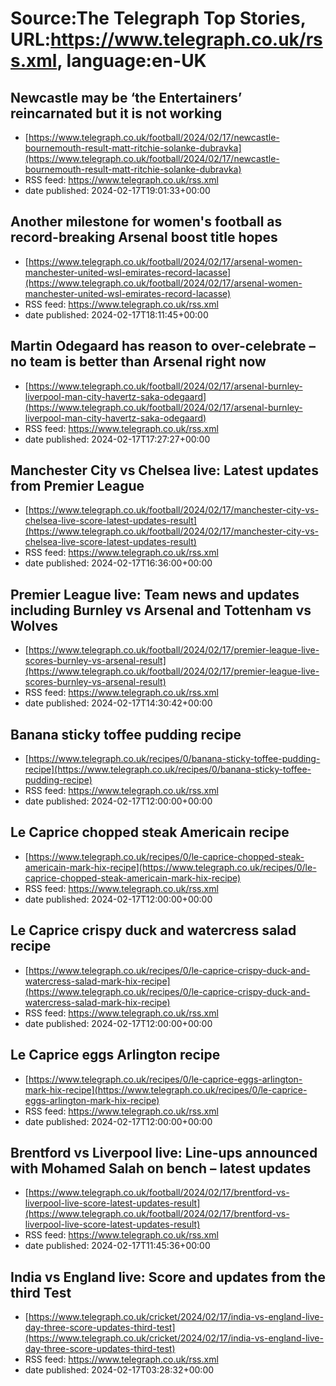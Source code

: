 # Source:The Telegraph Top Stories, URL:https://www.telegraph.co.uk/rss.xml, language:en-UK

## Newcastle may be ‘the Entertainers’ reincarnated but it is not working
 - [https://www.telegraph.co.uk/football/2024/02/17/newcastle-bournemouth-result-matt-ritchie-solanke-dubravka](https://www.telegraph.co.uk/football/2024/02/17/newcastle-bournemouth-result-matt-ritchie-solanke-dubravka)
 - RSS feed: https://www.telegraph.co.uk/rss.xml
 - date published: 2024-02-17T19:01:33+00:00



## Another milestone for women's football as record-breaking Arsenal boost title hopes
 - [https://www.telegraph.co.uk/football/2024/02/17/arsenal-women-manchester-united-wsl-emirates-record-lacasse](https://www.telegraph.co.uk/football/2024/02/17/arsenal-women-manchester-united-wsl-emirates-record-lacasse)
 - RSS feed: https://www.telegraph.co.uk/rss.xml
 - date published: 2024-02-17T18:11:45+00:00



## Martin Odegaard has reason to over-celebrate – no team is better than Arsenal right now
 - [https://www.telegraph.co.uk/football/2024/02/17/arsenal-burnley-liverpool-man-city-havertz-saka-odegaard](https://www.telegraph.co.uk/football/2024/02/17/arsenal-burnley-liverpool-man-city-havertz-saka-odegaard)
 - RSS feed: https://www.telegraph.co.uk/rss.xml
 - date published: 2024-02-17T17:27:27+00:00



## Manchester City vs Chelsea live: Latest updates from Premier League
 - [https://www.telegraph.co.uk/football/2024/02/17/manchester-city-vs-chelsea-live-score-latest-updates-result](https://www.telegraph.co.uk/football/2024/02/17/manchester-city-vs-chelsea-live-score-latest-updates-result)
 - RSS feed: https://www.telegraph.co.uk/rss.xml
 - date published: 2024-02-17T16:36:00+00:00



## Premier League live: Team news and updates including Burnley vs Arsenal and Tottenham vs Wolves
 - [https://www.telegraph.co.uk/football/2024/02/17/premier-league-live-scores-burnley-vs-arsenal-result](https://www.telegraph.co.uk/football/2024/02/17/premier-league-live-scores-burnley-vs-arsenal-result)
 - RSS feed: https://www.telegraph.co.uk/rss.xml
 - date published: 2024-02-17T14:30:42+00:00



## Banana sticky toffee pudding recipe
 - [https://www.telegraph.co.uk/recipes/0/banana-sticky-toffee-pudding-recipe](https://www.telegraph.co.uk/recipes/0/banana-sticky-toffee-pudding-recipe)
 - RSS feed: https://www.telegraph.co.uk/rss.xml
 - date published: 2024-02-17T12:00:00+00:00



## Le Caprice chopped steak Americain recipe
 - [https://www.telegraph.co.uk/recipes/0/le-caprice-chopped-steak-americain-mark-hix-recipe](https://www.telegraph.co.uk/recipes/0/le-caprice-chopped-steak-americain-mark-hix-recipe)
 - RSS feed: https://www.telegraph.co.uk/rss.xml
 - date published: 2024-02-17T12:00:00+00:00



## Le Caprice crispy duck and watercress salad recipe
 - [https://www.telegraph.co.uk/recipes/0/le-caprice-crispy-duck-and-watercress-salad-mark-hix-recipe](https://www.telegraph.co.uk/recipes/0/le-caprice-crispy-duck-and-watercress-salad-mark-hix-recipe)
 - RSS feed: https://www.telegraph.co.uk/rss.xml
 - date published: 2024-02-17T12:00:00+00:00



## Le Caprice eggs Arlington recipe
 - [https://www.telegraph.co.uk/recipes/0/le-caprice-eggs-arlington-mark-hix-recipe](https://www.telegraph.co.uk/recipes/0/le-caprice-eggs-arlington-mark-hix-recipe)
 - RSS feed: https://www.telegraph.co.uk/rss.xml
 - date published: 2024-02-17T12:00:00+00:00



## Brentford vs Liverpool live: Line-ups announced with Mohamed Salah on bench – latest updates
 - [https://www.telegraph.co.uk/football/2024/02/17/brentford-vs-liverpool-live-score-latest-updates-result](https://www.telegraph.co.uk/football/2024/02/17/brentford-vs-liverpool-live-score-latest-updates-result)
 - RSS feed: https://www.telegraph.co.uk/rss.xml
 - date published: 2024-02-17T11:45:36+00:00



## India vs England live: Score and updates from the third Test
 - [https://www.telegraph.co.uk/cricket/2024/02/17/india-vs-england-live-day-three-score-updates-third-test](https://www.telegraph.co.uk/cricket/2024/02/17/india-vs-england-live-day-three-score-updates-third-test)
 - RSS feed: https://www.telegraph.co.uk/rss.xml
 - date published: 2024-02-17T03:28:32+00:00



